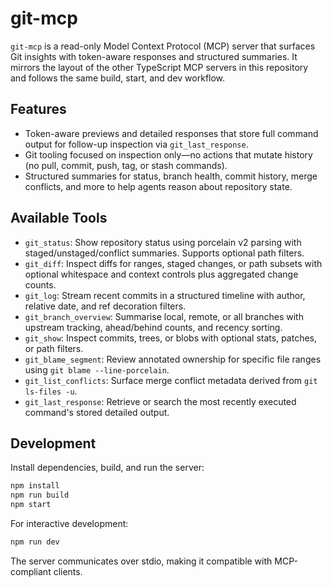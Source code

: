 # git-mcp

`git-mcp` is a read-only Model Context Protocol (MCP) server that surfaces Git insights with token-aware responses and structured summaries. It mirrors the layout of the other TypeScript MCP servers in this repository and follows the same build, start, and dev workflow.

## Features
- Token-aware previews and detailed responses that store full command output for follow-up inspection via `git_last_response`.
- Git tooling focused on inspection only—no actions that mutate history (no pull, commit, push, tag, or stash commands).
- Structured summaries for status, branch health, commit history, merge conflicts, and more to help agents reason about repository state.

## Available Tools
- `git_status`: Show repository status using porcelain v2 parsing with staged/unstaged/conflict summaries. Supports optional path filters.
- `git_diff`: Inspect diffs for ranges, staged changes, or path subsets with optional whitespace and context controls plus aggregated change counts.
- `git_log`: Stream recent commits in a structured timeline with author, relative date, and ref decoration filters.
- `git_branch_overview`: Summarise local, remote, or all branches with upstream tracking, ahead/behind counts, and recency sorting.
- `git_show`: Inspect commits, trees, or blobs with optional stats, patches, or path filters.
- `git_blame_segment`: Review annotated ownership for specific file ranges using `git blame --line-porcelain`.
- `git_list_conflicts`: Surface merge conflict metadata derived from `git ls-files -u`.
- `git_last_response`: Retrieve or search the most recently executed command's stored detailed output.

## Development

Install dependencies, build, and run the server:

```bash
npm install
npm run build
npm start
```

For interactive development:

```bash
npm run dev
```

The server communicates over stdio, making it compatible with MCP-compliant clients.
